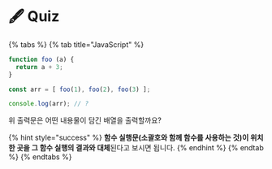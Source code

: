 # 🖋  Quiz

{% tabs %}
{% tab title="JavaScript" %}
```javascript
function foo (a) {
  return a + 3;
}

const arr = [ foo(1), foo(2), foo(3) ];

console.log(arr); // ?
```

위 출력문은 어떤 내용물이 담긴 배열을 출력할까요?

{% hint style="success" %}
**함수 실행문(소괄호와 함께 함수를 사용하는 것)이 위치한 곳을 그 함수 실행의 결과와 대체**된다고 보시면 됩니다.
{% endhint %}
{% endtab %}
{% endtabs %}

